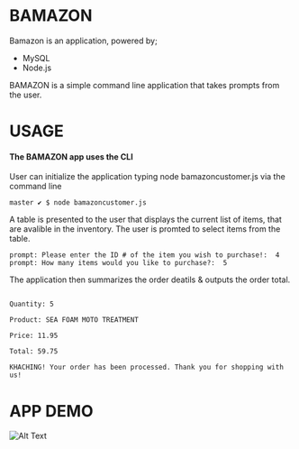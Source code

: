 # BAMAZON
Bamazon is an application, powered by; 
- MySQL
- Node.js

BAMAZON is a simple command line application that takes prompts from the user.

# USAGE
#### The **BAMAZON** app uses the CLI

User can initialize the application typing node bamazoncustomer.js via the command line

```
master ✔ $ node bamazoncustomer.js
```
A table is presented to the user that displays the current list of items, that are avalible in the inventory. The user is promted to select items from the table. 

```
prompt: Please enter the ID # of the item you wish to purchase!:  4
prompt: How many items would you like to purchase?:  5
```
The application then summarizes the order deatils & outputs the order total. 

```

Quantity: 5

Product: SEA FOAM MOTO TREATMENT

Price: 11.95

Total: 59.75

KHACHING! Your order has been processed. Thank you for shopping with us!
```
# APP DEMO 

![Alt Text](https://media.giphy.com/media/26DNfRzQ8aHR6Klzy/giphy.gif)


